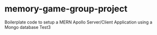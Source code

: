 # memory-game-group-project


Boilerplate code to setup a MERN Apollo Server/Client Application using a Mongo database
Test3